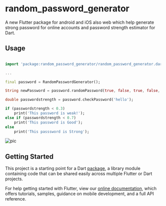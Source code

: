 # random_password_generator  

A new Flutter package for android and iOS also web which help generate strong password for online accounts and password strength estimator for Dart.

## Usage

```dart

import 'package:random_password_generator/random_password_generator.dart';

...

final password = RandomPasswordGenerator();

String newPassword = password.randomPassword(true, false, true, false, 6);

double passwordstrength = password.checkPassword('hello');

if (passwordstrength < 0.3) 
    print('This password is weak!');
else if (passwordstrength < 0.7)
    print('This password is Good');
else
    print('This passsword is Strong');


```

![pic](https://user-images.githubusercontent.com/58139175/102992029-78181600-4540-11eb-8f96-1018e0711ea2.png?raw=true)


## Getting Started

This project is a starting point for a Dart
[package](https://flutter.dev/developing-packages/),
a library module containing code that can be shared easily across
multiple Flutter or Dart projects.

For help getting started with Flutter, view our 
[online documentation](https://flutter.dev/docs), which offers tutorials, 
samples, guidance on mobile development, and a full API reference.
